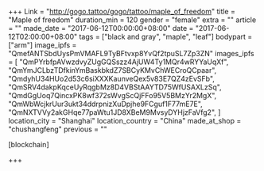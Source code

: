 +++
Link = "http://gogo.tattoo/gogo/tattoo/maple_of_freedom"
title = "Maple of freedom"
duration_min = 120
gender = "female"
extra = ""
article = ""
made_date = "2017-06-12T00:00:00+08:00"
date = "2017-06-12T02:00:00+08:00"
tags = ["black and gray", "maple", "leaf"]
bodypart = ["arm"]
image_ipfs = "QmefANTSbdUysPmVMAFL9TyBFtvxp8YvQf2tpuSL7Zp3ZN"
images_ipfs = [  "QmPYrbfpAVwzdvyZUgGQSszz4AjUW4Ty1MQr4wRYYaUqXf",
  "QmYmJCLbzTDfkinYmBaskbkdZ7SBCyKMvChWECroQCpaar",
  "QmdyhU34HUo2d53c6siXXXKaunveQex5v83E7QZ4zEvSFb",
  "QmSRV4dakpKqceUyRqgbMz8D4VBStAAYTD75WfUSAXLzSq",
  "QmdGgUoq7QincxPK8wf372sWvgScQjFFo95V5BMzYr2MgX",
  "QmWbWcjkrUur3ukt34ddrpnizXuDpjhe9FCguf1F77mE7E",
  "QmNXTVVy2akGHqe77paWtu1JD8XBeM9MvsyDYHjzFaVfg2",
]
location_city = "Shanghai"
location_country = "China"
made_at_shop = "chushangfeng"
previous = ""

[blockchain]

+++
